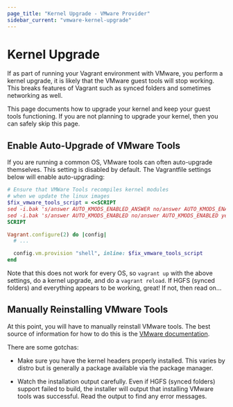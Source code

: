 ```yaml
---
page_title: "Kernel Upgrade - VMware Provider"
sidebar_current: "vmware-kernel-upgrade"
---
```


# Kernel Upgrade

If as part of running your Vagrant environment with VMware, you perform
a kernel upgrade, it is likely that the VMware guest tools will stop working.
This breaks features of Vagrant such as synced folders and sometimes
networking as well.

This page documents how to upgrade your kernel and keep your guest tools
functioning. If you are not planning to upgrade your kernel, then you can safely
skip this page.

## Enable Auto-Upgrade of VMware Tools

If you are running a common OS, VMware tools can often auto-upgrade themselves.
This setting is disabled by default. The Vagrantfile settings below will
enable auto-upgrading:

```ruby
# Ensure that VMWare Tools recompiles kernel modules
# when we update the linux images
$fix_vmware_tools_script = <<SCRIPT
sed -i.bak 's/answer AUTO_KMODS_ENABLED_ANSWER no/answer AUTO_KMODS_ENABLED_ANSWER yes/g' /etc/vmware-tools/locations
sed -i.bak 's/answer AUTO_KMODS_ENABLED no/answer AUTO_KMODS_ENABLED yes/g' /etc/vmware-tools/locations
SCRIPT

Vagrant.configure(2) do |config|
  # ...

  config.vm.provision "shell", inline: $fix_vmware_tools_script
end
```

Note that this does not work for every OS, so `vagrant up` with the above
settings, do a kernel upgrade, and do a `vagrant reload`. If HGFS (synced
folders) and everything appears to be working, great! If not, then read on...

## Manually Reinstalling VMware Tools

At this point, you will have to manually reinstall VMware tools. The best
source of information for how to do this is the
[VMware documentation](http://kb.vmware.com/selfservice/microsites/search.do?language=en_US&cmd=displayKC&externalId=1018414).

There are some gotchas:

  * Make sure you have the kernel headers properly installed. This varies
    by distro but is generally a package available via the package manager.

  * Watch the installation output carefully. Even if HGFS (synced folders)
    support failed to build, the installer will output that installing VMware
    tools was successful. Read the output to find any error messages.
